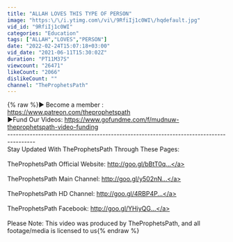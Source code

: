 ```yaml
---
title: "ALLAH LOVES THIS TYPE OF PERSON"
image: "https:\/\/i.ytimg.com\/vi\/9RfiIj1c0WI\/hqdefault.jpg"
vid_id: "9RfiIj1c0WI"
categories: "Education"
tags: ["ALLAH","LOVES","PERSON"]
date: "2022-02-24T15:07:18+03:00"
vid_date: "2021-06-11T15:30:02Z"
duration: "PT11M37S"
viewcount: "26471"
likeCount: "2066"
dislikeCount: ""
channel: "TheProphetsPath"
---
```

{% raw %}► Become a member : <a rel="nofollow" target="blank" href="https://www.patreon.com/theprophetspath">https://www.patreon.com/theprophetspath</a><br />►Fund Our Videos: <a rel="nofollow" target="blank" href="https://www.gofundme.com/f/mudnuw-theprophetspath-video-funding">https://www.gofundme.com/f/mudnuw-theprophetspath-video-funding</a><br />----------------------------------------------------------------------------------------<br />Stay Updated With TheProphetsPath Through These Pages:<br /><br />TheProphetsPath Official Website: <a rel="nofollow" target="blank" href="http://goo.gl/bBtT0q​​​​​​​​​​​​​​​​​...">http://goo.gl/bBtT0q​​​​​​​​​​​​​​​​​...</a><br /><br />TheProphetsPath Main Channel: <a rel="nofollow" target="blank" href="http://goo.gl/y502nN​​​​​​​​​​​​​​​​​...">http://goo.gl/y502nN​​​​​​​​​​​​​​​​​...</a><br /><br />TheProphetsPath HD Channel: <a rel="nofollow" target="blank" href="http://goo.gl/4RBP4P​​​​​​​​​​​​​​​​​...">http://goo.gl/4RBP4P​​​​​​​​​​​​​​​​​...</a><br /><br />TheProphetsPath Facebook: <a rel="nofollow" target="blank" href="http://goo.gl/YHiyQG​​​​​​​​​​​​​​​​​...">http://goo.gl/YHiyQG​​​​​​​​​​​​​​​​​...</a><br /><br />Please Note: This video was produced by TheProphetsPath, and all footage/media is licensed to us{% endraw %}
